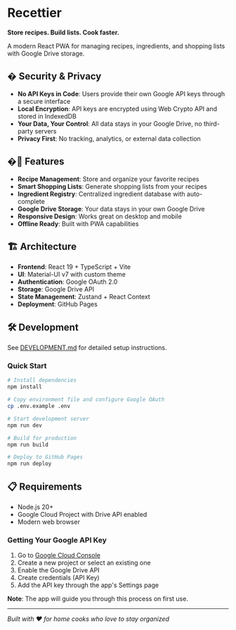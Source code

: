 # Recettier

**Store recipes. Build lists. Cook faster.**

A modern React PWA for managing recipes, ingredients, and shopping lists with Google Drive storage.

## � Security & Privacy

- **No API Keys in Code**: Users provide their own Google API keys through a secure interface
- **Local Encryption**: API keys are encrypted using Web Crypto API and stored in IndexedDB
- **Your Data, Your Control**: All data stays in your Google Drive, no third-party servers
- **Privacy First**: No tracking, analytics, or external data collection

## �🚀 Features

- **Recipe Management**: Store and organize your favorite recipes
- **Smart Shopping Lists**: Generate shopping lists from your recipes
- **Ingredient Registry**: Centralized ingredient database with auto-complete
- **Google Drive Storage**: Your data stays in your own Google Drive
- **Responsive Design**: Works great on desktop and mobile
- **Offline Ready**: Built with PWA capabilities

## 🏗️ Architecture

- **Frontend**: React 19 + TypeScript + Vite
- **UI**: Material-UI v7 with custom theme
- **Authentication**: Google OAuth 2.0
- **Storage**: Google Drive API
- **State Management**: Zustand + React Context
- **Deployment**: GitHub Pages

## 🛠️ Development

See [DEVELOPMENT.md](./DEVELOPMENT.md) for detailed setup instructions.

### Quick Start

```bash
# Install dependencies
npm install

# Copy environment file and configure Google OAuth
cp .env.example .env

# Start development server
npm run dev

# Build for production
npm run build

# Deploy to GitHub Pages
npm run deploy
```

## 📋 Requirements

- Node.js 20+
- Google Cloud Project with Drive API enabled
- Modern web browser

### Getting Your Google API Key

1. Go to [Google Cloud Console](https://console.cloud.google.com/)
2. Create a new project or select an existing one
3. Enable the Google Drive API
4. Create credentials (API Key)
5. Add the API key through the app's Settings page

**Note**: The app will guide you through this process on first use.

---

*Built with ❤️ for home cooks who love to stay organized*
